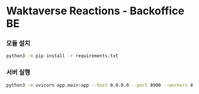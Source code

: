 # Waktaverse Reactions - Backoffice BE

### 모듈 설치

```sh
python3 -m pip install -r requirements.txt
```

### 서버 실행

```sh
python3 -m uvicorn app.main:app --host 0.0.0.0 --port 8900 --workers 4
```
